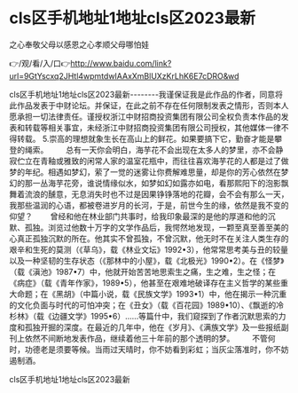 # cls区手机地址1地址cls区2023最新
之心奉敬父母以感恩之心孝顺父母哪怕娃

👉/观/看/入/口👉http://www.baidu.com/link?url=9GtYscxq2JHtl4wpmtdwIAAxXmBlUXzKrLhK6E7cDRO&wd

cls区手机地址1地址cls区2023最新--------我谨保证我是此作品的作者，同意将此作品发表于中财论坛。并保证，在此之前不存在任何限制发表之情形，否则本人愿承担一切法律责任。谨授权浙江中财招商投资集团有限公司全权负责本作品的发表和转载等相关事宜，未经浙江中财招商投资集团有限公司授权，其他媒体一律不得转载。
	5.崇高的理想就象生长在高山上的鲜花。如果要搞下它，勤奋才能是攀登的绳索。
　　总有一天你会明白，海芋花不会出现在太多人的梦里，亦不会静寂伫立在青釉或雅致的闲常人家的温室花瓶中，而往往喜欢海芋花的人都是过了做梦的年纪。相遇如梦幻，萦了一觉的迷雾让你费解难思量，却是你的芳心依然在梦幻的那一丛海芋花旁，谁说情缘似水，如梦如幻如露亦如电，看那熙阳下的泡影飘舞着流浪的醺意，无息消失时也不过是因果铮铮落地的花瓣，会不会有那么一天，我那些温润的心语，都被卷进岁月的长河，于是，前世今生的缘，依然是我不变的仰望？
　　曾经和他在林业部门共事时，给我印象最深的是他的厚道和他的沉默、孤独。浏览过他数十万字的文学作品后，我愕然地发现，一颗至真至善至美的心真正孤独沉默的所在。他其实不曾孤独，不曾沉默，他无时不在关注人类生存的艰辛和生死的莫测（《草乌》，载《林业文坛》1992•3），他常常思考美与丑的较量以及一种坚韧的生存状态（《那林中的小屋》，载《北极光》1990•2）。在《怪梦》（载《滇池》1987•7）中，他就开始苦苦地思索生之痛，生之难，生之怪；在《病症》（载《青年作家》，1989•5），他甚至在艰难地破译存在主义哲学的某些重大命题；在《黑胡》（中篇小说，载《民族文学》1993•1）中，他在揭示一种沉重的文化负面与时代的可怕冲突；在《丑女》（载《百花园》1989•10）、《飘逝的冷杉林》（载《边疆文学》1995•6）……等篇什中，我们窥探到了作者沉默思索的力度和孤独开掘的深度。在最近的几年中，他在《岁月》、《满族文学》及一些报纸副刊上依然不间断地发表作品，继续着他三十年前的那个透明的梦。
　　不管何时，功德老是须要等候。当雨过天晴时，你不妨看到彩虹；当灰尘落准时，你不妨遏制酒。

cls区手机地址1地址cls区2023最新
